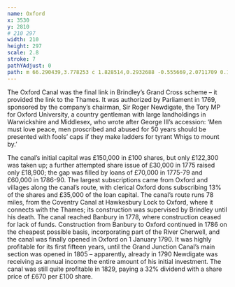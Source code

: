 ```yaml
---
name: Oxford
x: 3530
y: 2810
# 210 297
width: 210
height: 297
scale: 2.8
stroke: 7
pathYAdjust: 0
path: m 66.290439,3.778253 c 1.828514,0.2932688 -0.555669,2.0711709 0.154419,2.462361 0.699343,0.3852701 2.174447,2.065229 3.047317,2.6873411 3.211762,2.2890869 2.325301,0.9067018 4.272294,0.573722 1.714502,-0.2932188 2.63732,-1.5285801 3.388131,-1.472986 1.210642,0.089643 1.769954,0.9949164 2.707881,0.7813253 0.822173,-0.1872309 1.834401,-1.7690025 4.461205,0.069976 1.028376,0.5242209 1.526661,2.0400866 2.375149,2.7357276 0.872034,1.769328 1.263014,4.147865 2.33145,4.844924 1.478679,0.473808 1.209852,-0.522017 4.594298,1.802637 2.889389,1.78761 1.089466,5.380843 2.60679,6.974145 1.278379,1.342392 2.418884,0.861091 3.30368,0.07096 1.046737,-0.934745 3.141247,2.402436 4.868387,2.486891 1.55034,0.07581 1.54049,-0.654755 2.42412,-0.441841 2.30402,0.555159 3.77359,3.102813 5.51189,4.177461 0.80968,0.500557 4.84949,0.04614 6.872,0.585569 1.51695,0.404585 6.71656,5.439008 6.87548,5.972864 1.03656,3.482096 2.34656,1.653606 3.12212,2.45138 0.55543,0.571348 2.10107,2.053162 3.77067,3.772636 0.76303,0.785832 -0.846,2.671354 -1.45893,4.588418 -0.80831,2.528163 -4.97152,3.11327 -6.77426,5.274339 -0.82885,0.993599 -1.90081,2.873244 -1.40749,4.19723 0.62595,1.679966 0.34884,8.267135 2.77454,7.561443 0.90459,-0.263165 2.7477,4.077974 2.58212,4.631112 -1.44297,2.891713 -4.8549,4.247578 -8.06562,5.394049 -0.82777,0.295575 -0.32486,1.822095 -1.64355,2.634904 -0.7294,0.449583 -3.26371,2.517852 -3.46095,3.342489 -0.44191,1.847591 -3.02311,1.27538 -4.51167,2.109117 -4.42866,2.480479 -5.64259,0.442111 -8.42796,1.666767 -0.56556,0.248661 -4.182228,2.745698 -4.50918,3.903735 -0.248337,0.879588 1.672849,0.657528 2.01846,1.981763 0.33624,1.288334 -0.557777,5.15845 0.31099,6.632188 0.68733,1.165953 2.0208,0.145303 2.18963,0.972639 0.30879,2.242791 -1.90544,1.849051 -2.32779,3.622891 -0.13575,0.5701 1.52169,-4.3e-4 2.16933,0.84919 0.41456,0.54385 -2.01592,2.98856 -1.40745,3.45129 1.10183,0.83791 -1.596403,1.06647 -0.17637,3.28997 0.24806,0.3884 -0.944562,1.08583 -0.67235,2.22871 0.39212,1.64629 -2.851842,0.56236 -2.598463,0.33639 1.908292,-1.70188 -2.053059,-2.31132 -3.594079,-1.98762 -0.237001,0.0498 -6.906538,0.47895 -2.342544,1.84828 1.77029,0.53114 3.720062,-1.60165 2.142433,3.9218 -0.454887,1.59261 -4.419163,1.5462 -4.198628,3.24513 0.120793,0.93053 4.338415,3.56137 5.117774,3.55272 1.367818,-0.0152 1.015758,1.01485 1.973453,2.04449 1.157785,0.95603 3.542544,0.17063 4.317824,1.16062 0.77302,0.90201 1.1184,1.15886 1.38012,3.07547 0.22498,1.64757 -0.33279,2.31615 -0.0164,4.08768 0.26014,1.45677 1.75644,2.78321 2.19443,4.21418 0.58092,1.70964 -1.28112,5.42789 -0.72238,7.38451 0.16647,0.49276 1.99488,1.73141 1.20834,2.54399 -2.11528,2.18529 -4.05812,4.29024 -2.7417,8.43325 0.25412,0.79976 -2.814676,1.18881 -3.070879,1.66023 -0.4195,0.77189 -0.51479,4.25248 0.03497,5.75465 0.327231,0.89412 0.979989,1.75822 1.269879,2.80416 0.20998,0.75767 3.21489,3.11734 4.18697,4.6372 0.77457,1.21104 1.49379,-0.11681 2.93491,2.1621 0.61318,0.96966 0.19833,2.68849 1.38861,4.87103 0.31656,0.58046 1.60925,0.48488 1.9756,1.1693 0.34491,0.64436 -0.053,1.76968 0.71117,2.55741 0.54718,0.56406 1.53973,1.62367 0.90619,1.96449 -1.66842,0.89754 -3.05543,0.53406 -0.0604,3.17632 0.16538,0.1459 -0.19823,0.46291 -0.17327,1.7551 0.0412,2.1308 0.49174,5.24074 1.43621,7.06785 0.42114,0.8147 -0.0787,3.26349 0.15667,4.08747 0.25275,0.88485 -0.29268,0.779 -0.74309,1.72516 -0.33546,0.70469 -1.23236,0.0745 -1.23236,0.74779 0,1.08414 1.94248,1.94363 1.44409,2.99046 -0.6809,3.44081 -3.97393,2.33942 -3.36865,4.1405 0.95181,2.30371 -1.00198,4.27663 -0.48043,4.82033 1.32669,1.38308 2.88776,2.99224 2.45099,4.82659 -0.85665,3.59776 -3.54114,1.63161 -3.84097,2.89083 -0.15688,0.65888 -0.20047,5.39335 -0.0109,6.07926 0.25831,0.93492 1.92368,2.79988 2.17204,3.84303 0.34626,1.45439 -2.15112,1.29865 -1.5623,2.74131 0.55838,1.36806 3.00164,3.46797 2.65987,4.90403 -0.36132,1.51821 -2.28444,1.22804 -2.91648,2.55558 -0.86135,1.8092 2.83899,1.96733 0.28854,3.45534 -0.62642,0.36547 -3.23437,-0.76636 -3.01577,0.45781 0.34488,1.93126 3.43546,2.19589 3.72844,4.24673 0.20289,1.42024 -3.3736,0.22958 -2.65114,2.39053 0.746,2.23139 -0.57463,1.12128 0.0438,3.25557 0.52,1.79471 -0.0216,2.62415 0.0854,3.22368 0.72772,2.64752 2.98647,3.50397 3.7222,5.09638 0.31005,0.75185 -0.35487,4.44416 -0.72118,5.58891 -0.67888,2.12157 -1.08523,3.25079 -0.009,4.53509 2.5679,1.39627 5.30926,7.64181 5.3762,8.48016 0.008,0.26339 -0.62607,1.55091 -0.52616,2.87802 0.17177,2.28174 0.62381,1.74205 1.39626,2.85224
---
```


The Oxford Canal was the final link in Brindley’s Grand Cross scheme – it provided the link to the Thames. It was authorized by Parliament in 1769, sponsored by the company’s chairman, Sir Roger Newdigate, the Tory MP for Oxford University, a country gentleman with large landholdings in Warwickshire and Middlesex, who wrote after George III’s accession: ‘Men must love peace, men proscribed and abused for 50 years should be presented with fools’ caps if they make ladders for tyrant Whigs to mount by.’

The canal’s initial capital was £150,000 in £100 shares, but only £122,300 was taken up; a further attempted share issue of £30,000 in 1775 raised only £18,900; the gap was filled by loans of £70,000 in 1775-79 and £60,000 in 1786-90. The largest subscriptions came from Oxford and villages along the canal’s route, with clerical Oxford dons subscribing 13% of the shares and £35,000 of the loan capital.
The canal’s route runs 78 miles, from the Coventry Canal at Hawkesbury Lock to Oxford, where it connects with the Thames; its construction was supervised by Brindley until his death. The canal reached Banbury in 1778, where construction ceased for lack of funds. Construction from Banbury to Oxford continued in 1786 on the cheapest possible basis, incorporating part of the River Cherwell, and the canal was finally opened in Oxford on 1 January 1790. It was highly profitable for its first fifteen years, until the Grand Junction Canal’s main section was opened in 1805 – apparently, already in 1790 Newdigate was receiving as annual income the entire amount of his initial investment. The canal was still quite profitable in 1829, paying a 32% dividend with a share price of £670 per £100 share.
